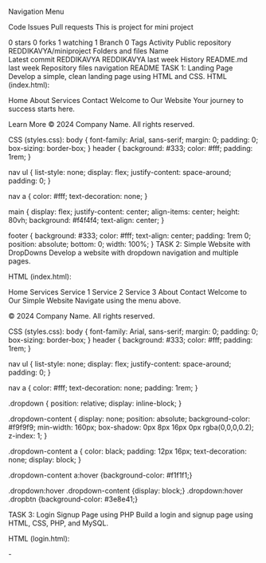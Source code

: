
Navigation Menu

Code
Issues
Pull requests
This is project for mini project

 0 stars
 0 forks
 1 watching
 1 Branch
 0 Tags
 Activity
Public repository
REDDIKAVYA/miniproject
Folders and files
Name	
Latest commit
REDDIKAVYA
REDDIKAVYA
last week
History
README.md
last week
Repository files navigation
README
TASK 1: Landing Page Develop a simple, clean landing page using HTML and CSS. HTML (index.html):

<title>Landing Page</title>
Home
About
Services
Contact
Welcome to Our Website
Your journey to success starts here.

Learn More
© 2024 Company Name. All rights reserved.

CSS (styles.css): body { font-family: Arial, sans-serif; margin: 0; padding: 0; box-sizing: border-box; }
header { background: #333; color: #fff; padding: 1rem; }

nav ul { list-style: none; display: flex; justify-content: space-around; padding: 0; }

nav a { color: #fff; text-decoration: none; }

main { display: flex; justify-content: center; align-items: center; height: 80vh; background: #f4f4f4; text-align: center; }

footer { background: #333; color: #fff; text-align: center; padding: 1rem 0; position: absolute; bottom: 0; width: 100%; } TASK 2: Simple Website with DropDowns Develop a website with dropdown navigation and multiple pages.

HTML (index.html):

<title>Simple Website</title>
Home
Services
Service 1 Service 2 Service 3
About
Contact
Welcome to Our Simple Website
Navigate using the menu above.

© 2024 Company Name. All rights reserved.

CSS (styles.css): body { font-family: Arial, sans-serif; margin: 0; padding: 0; box-sizing: border-box; }
header { background: #333; color: #fff; padding: 1rem; }

nav ul { list-style: none; display: flex; justify-content: space-around; padding: 0; }

nav a { color: #fff; text-decoration: none; padding: 1rem; }

.dropdown { position: relative; display: inline-block; }

.dropdown-content { display: none; position: absolute; background-color: #f9f9f9; min-width: 160px; box-shadow: 0px 8px 16px 0px rgba(0,0,0,0.2); z-index: 1; }

.dropdown-content a { color: black; padding: 12px 16px; text-decoration: none; display: block; }

.dropdown-content a:hover {background-color: #f1f1f1;}

.dropdown:hover .dropdown-content {display: block;} .dropdown:hover .dropbtn {background-color: #3e8e41;}

TASK 3: Login Signup Page using PHP Build a login and signup page using HTML, CSS, PHP, and MySQL.

HTML (login.html):

<title>Login</title>-
